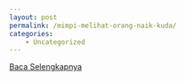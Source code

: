 ```yaml
---
layout: post
permalink: /mimpi-melihat-orang-naik-kuda/
categories:
    - Uncategorized
---
```


[Baca Selengkapnya](/08)